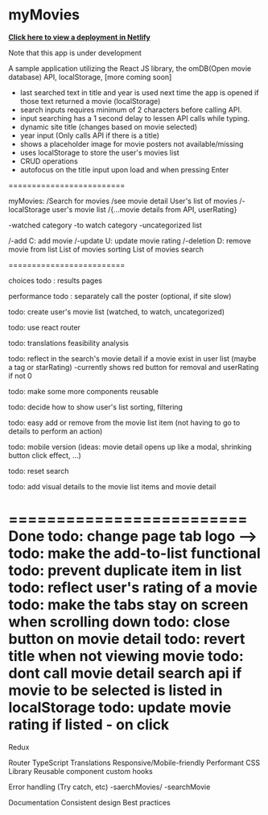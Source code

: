 <h1>myMovies</h1>
<b><a href="https://mymovies-dev.netlify.app/" target="_blank">Click here to view a deployment in Netlify</a></b>
<p>Note that this app is under development</p>
<p>A sample application utilizing the React JS library, the omDB(Open movie database) API, localStorage, [more coming soon]</p>

- last searched text in title and year is used next time the app is opened if those text returned a movie (localStorage)
- search inputs requires minimum of 2 characters before calling API.
- input searching has a 1 second delay to lessen API calls while typing.
- dynamic site title (changes based on movie selected)
- year input (Only calls API if there is a title)
- shows a placeholder image for movie posters not available/missing
- uses localStorage to store the user's movies list
- CRUD operations
- autofocus on the title input upon load and when pressing Enter

=========================

myMovies:
/Search for movies
/see movie detail
User's list of movies
/-localStorage user's movie list
/{...movie details from API, userRating}

-watched category
-to watch category
-uncategorized list

/-add C: add movie
/-update U: update movie rating
/-deletion D: remove movie from list
List of movies sorting
List of movies search

=========================

choices
todo : results pages

performance
todo : separately call the poster (optional, if site slow)

todo: create user's movie list (watched, to watch, uncategorized)

todo: use react router

todo: translations feasibility analysis

todo: reflect in the search's movie detail if a movie exist in user list (maybe a tag or starRating)
-currently shows red button for removal and userRating if not 0

todo: make some more components reusable

todo: decide how to show user's list sorting, filtering

todo: easy add or remove from the movie list item (not having to go to details to perform an action)

todo: mobile version (ideas: movie detail opens up like a modal, shrinking button click effect, ...)

todo: reset search

todo: add visual details to the movie list items and movie detail

=========================
Done
todo: change page tab logo -->
todo: make the add-to-list functional
todo: prevent duplicate item in list
todo: reflect user's rating of a movie
todo: make the tabs stay on screen when scrolling down
todo: close button on movie detail
todo: revert title when not viewing movie
todo: dont call movie detail search api if movie to be selected is listed in localStorage
todo: update movie rating if listed - on click
=========================

Redux

<!-- API -->

Router
TypeScript
Translations
Responsive/Mobile-friendly
Performant
CSS Library
Reusable component
custom hooks

<!-- Children props -->

<!-- Error handling -->

Error handling (Try catch, etc)
-saerchMovies/
-searchMovie

Documentation
Consistent design
Best practices
